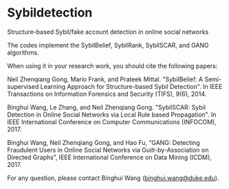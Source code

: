 # Sybildetection
Structure-based Sybil/fake account detection in online social networks 

The codes implement the SybilBelief, SybilRank, SybilSCAR, and GANG algorithms.

When using it in your research work, you should cite the following papers:

Neil Zhenqiang Gong, Mario Frank, and Prateek Mittal. "SybilBelief: A Semi-supervised Learning Approach for Structure-based Sybil Detection". In IEEE Transactions on Information Forensics and Security (TIFS), 9(6), 2014. 

Binghui Wang, Le Zhang, and Neil Zhenqiang Gong. "SybilSCAR: Sybil Detection in Online Social Networks via Local Rule based Propagation". In IEEE International Conference on Computer Communications (INFOCOM), 2017. 

Binghui Wang, Neil Zhenqiang Gong, and Hao Fu, “GANG: Detecting Fraudulent Users in Online Social Networks via Guilt-by-Association on Directed Graphs”, IEEE International Conference on Data Mining (ICDM), 2017.


For any question, please contact Binghui Wang (binghui.wang@duke.edu).
